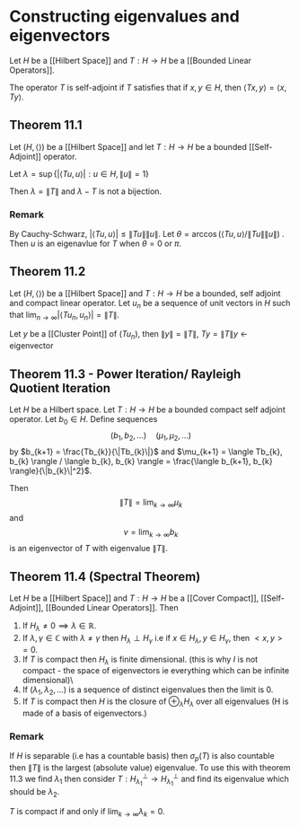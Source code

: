 # Constructing eigenvalues and eigenvectors

Let $H$ be a [[Hilbert Space]] and $T: H \to H$ be a [[Bounded Linear Operators]].

The operator $T$ is self-adjoint if $T$ satisfies that if $x,y \in H$, then $\langle Tx, y \rangle = \langle x, Ty \rangle$.

## Theorem 11.1

Let $(H, \langle  \rangle)$ be a [[Hilbert Space]] and let $T: H \to H$ be a bounded [[Self-Adjoint]] operator.

Let $\lambda = \sup \left\{  |\langle  Tu, u \rangle | : u \in H, \|u\| =  1\right\}$

Then $\lambda = \|T\|$ and $\lambda - T$ is not a bijection.

### Remark

By Cauchy-Schwarz, $|\langle  Tu, u \rangle| \leq \| Tu\| \| u\|$. Let $\theta = \arccos \left( \langle Tu, u \rangle /\|Tu\| \| u\| \right)$ . Then $u$ is an eigenavlue for $T$ when $\theta = 0$ or $\pi$.

## Theorem 11.2

Let $(H, \langle  \rangle)$ be a [[Hilbert Space]] and $T: H \to H$ be a bounded, self adjoint and compact linear operator. Let $u_{n}$ be a sequence of unit vectors in $H$ such that $\lim_{n \to \infty} |\langle Tu_{n}, u_{n} \rangle| = \|T\|$. 

Let $y$ be a [[Cluster Point]] of $(Tu_{n})$, then $\|y\| = \|T\|$, $Ty = \|T\|y$ <- eigenvector


## Theorem 11.3 - Power Iteration/ Rayleigh Quotient Iteration

Let $H$ be a Hilbert space. Let $T: H \to H$ be a bounded compact self adjoint operator. Let $b_{0} \in H$. Define sequences 
$$
(b_{1}, b_{2}, \dots) \quad (\mu_{1}, \mu_{2}, \dots)
$$
by $b_{k+1} = \frac{Tb_{k}}{\|Tb_{k}\|}$ and $\mu_{k+1} = \langle Tb_{k}, b_{k} \rangle / \langle b_{k}, b_{k} \rangle = \frac{\langle b_{k+1}, b_{k} \rangle}{\|b_{k}\|^2}$.

Then 
$$
\|T\| = \lim_{k \to \infty} \mu_{k}
$$
and
$$
v = \lim_{k \to \infty} b_{k}
$$
is an eigenvector of $T$ with eigenvalue $\|T\|$.

## Theorem 11.4 (Spectral Theorem)

Let $H$ be a [[Hilbert Space]] and $T: H \to H$ be a [[Cover Compact]], [[Self-Adjoint]], [[Bounded Linear Operators]]. Then 

1. If $H_{\lambda} \neq 0 \implies \lambda \in \mathbb{R}$.
2. If $\lambda, \gamma \in \mathbb{C}$ with $\lambda \neq \gamma$ then $H_{\lambda} \perp H_{\gamma}$ i.e if $x \in H_{\lambda}, y \in H_{\gamma}$, then $<x,y> = 0$.
3. If $T$ is compact then $H_{\lambda}$ is finite dimensional. (this is why $I$ is not compact - the space of eigenvectors ie everything which can be infinite dimensional)\
4. If $(\lambda_{1}, \lambda_{2}, \dots)$ is a sequence of distinct eigenvalues then the limit is 0. 
5. If $T$ is compact then $H$ is the closure of $\oplus_{\lambda} H_{\lambda}$ over all eigenvalues (H is made of a basis of eigenvectors.)

### Remark

If $H$ is separable (i.e has a countable basis) then $\sigma_{p}(T)$ is also countable then $\|T\|$ is the largest (absolute value) eigenvalue. To use this with theorem 11.3 we find $\lambda_{1}$ then consider $T: H_{\lambda_{1}}^\perp \to H_{\lambda_{1}}^\perp$ and find its eigenvalue which should be $\lambda_{2}$.

$T$ is compact if and only if $\lim_{k \to \infty} \lambda_{k} = 0$.

